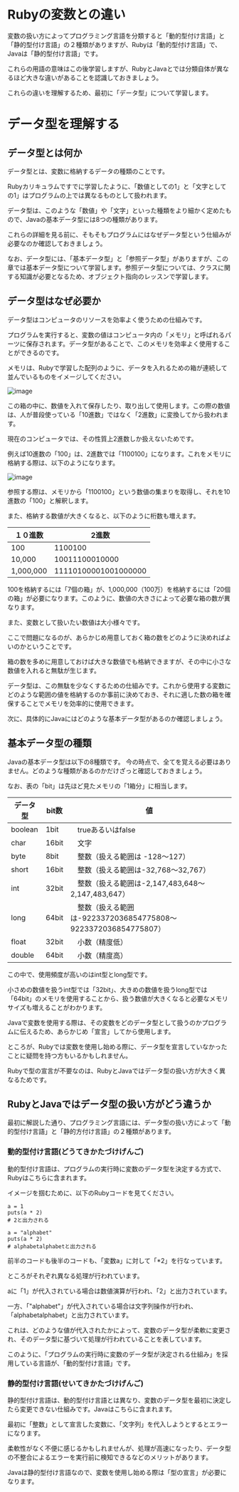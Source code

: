 # Rubyの変数との違い

変数の扱い方によってプログラミング言語を分類すると「動的型付け言語」と「静的型付け言語」の２種類がありますが、Rubyは「動的型付け言語」で、Javaは「静的型付け言語」です。

これらの用語の意味はこの後学習しますが、RubyとJavaとでは分類自体が異なるほど大きな違いがあることを認識しておきましょう。

これらの違いを理解するため、最初に「データ型」について学習します。

# データ型を理解する
## データ型とは何か

データ型とは、変数に格納するデータの種類のことです。

Rubyカリキュラムですでに学習したように、「数値としての1」と「文字としての1」はプログラムの上では異なるものとして扱われます。

データ型は、このような「数値」や「文字」といった種類をより細かく定めたもので、Javaの基本データ型には8つの種類があります。

これらの詳細を見る前に、そもそもプログラムにはなぜデータ型という仕組みが必要なのか確認しておきましょう。

なお、データ型には、「基本データ型」と「参照データ型」がありますが、この章では基本データ型について学習します。参照データ型については、クラスに関する知識が必要となるため、オブジェクト指向のレッスンで学習します。

## データ型はなぜ必要か

データ型はコンピュータのリソースを効率よく使うための仕組みです。

プログラムを実行すると、変数の値はコンピュータ内の「メモリ」と呼ばれるパーツに保存されます。データ型があることで、このメモリを効率よく使用することができるのです。

メモリは、Rubyで学習した配列のように、データを入れるための箱が連続して並んでいるものをイメージしてください。

![image](https://github.com/koharayuki/til/assets/132040884/f54188a8-5922-40b9-a117-84c6e933d7da)

この箱の中に、数値を入れて保存したり、取り出して使用します。この際の数値は、人が普段使っている「10進数」ではなく「2進数」に変換してから扱われます。

現在のコンピュータでは、その性質上2進数しか扱えないためです。

例えば10進数の「100」は、2進数では「1100100」になります。これをメモリに格納する際は、以下のようになります。

![image](https://github.com/koharayuki/til/assets/132040884/1932ce93-96a6-4f03-9507-261020618820)

参照する際は、メモリから「1100100」という数値の集まりを取得し、それを10進数の「100」と解釈します。

また、格納する数値が大きくなると、以下のように桁数も増えます。

|             １０進数            |            2進数             |
| ---------------------------- | ---------------------------- |
| 100	                         |  1100100                     |
| 10,000	                     |  10011100010000              |
| 1,000,000 	                 |  11110100001001000000        |

100を格納するには「7個の箱」が、1,000,000（100万）を格納するには「20個の箱」が必要になります。このように、数値の大きさによって必要な箱の数が異なります。

また、変数として扱いたい数値は大小様々です。

ここで問題になるのが、あらかじめ用意しておく箱の数をどのように決めればよいのかということです。

箱の数を多めに用意しておけば大きな数値でも格納できますが、その中に小さな数値を入れると無駄が生じます。

データ型は、この無駄を少なくするための仕組みです。これから使用する変数にどのような範囲の値を格納するのか事前に決めておき、それに適した数の箱を確保することでメモリを効率的に使用できます。

次に、具体的にJavaにはどのような基本データ型があるのか確認しましょう。

## 基本データ型の種類

Javaの基本データ型は以下の8種類です。
今の時点で、全てを覚える必要はありません。どのような種類があるのかだけざっと確認しておきましょう。

なお、表の「bit」は先ほど見たメモリの「1箱分」に相当します。

| データ型     | bit数       | 値                                                        |
| ---------- | ----------- | -------------------------------------------------------- |
| boolean    | 1bit        |　trueあるいはfalse     　           　　             　　　           |　
| char       | 16bit       |　文字                           　                           |　
| byte       | 8bit        |　整数（扱える範囲は -128～127）                                  |　
| short      | 16bit	     |　整数（扱える範囲は-32,768～32,767）                             |　
| int        | 32bit       |　整数（扱える範囲は-2,147,483,648～2,147,483,647）               |　
| long       | 64bit       |　整数（扱える範囲は-9223372036854775808～9223372036854775807）   |　
| float      | 32bit       |　小数（精度低）                                                |　
| double     | 64bit       |　小数（精度高）                                                |　


この中で、使用頻度が高いのはint型とlong型です。

小さめの数値を扱うint型では「32bit」、大きめの数値を扱うlong型では「64bit」のメモリを使用することから、扱う数値が大きくなると必要なメモリサイズも増えることがわかります。

Javaで変数を使用する際は、その変数をどのデータ型として扱うのかプログラムに伝えるため、あらかじめ「宣言」してから使用します。

ところが、Rubyでは変数を使用し始める際に、データ型を宣言していなかったことに疑問を持つ方もいるかもしれません。

Rubyで型の宣言が不要なのは、RubyとJavaではデータ型の扱い方が大きく異なるためです。

## RubyとJavaではデータ型の扱い方がどう違うか

最初に解説した通り、プログラミング言語には、データ型の扱い方によって「動的型付け言語」と「静的方付け言語」の２種類があります。

###  動的型付け言語(どうてきかたづけげんご)

動的型付け言語は、プログラムの実行時に変数のデータ型を決定する方式で、Rubyはこちらに含まれます。

イメージを掴むために、以下のRubyコードを見てください。

```
a = 1
puts(a * 2)
# 2と出力される

a = "alphabet"
puts(a * 2)
# alphabetalphabetと出力される
```
前半のコードも後半のコードも、「変数a」に対して「*2」を行なっています。

ところがそれぞれ異なる処理が行われています。

aに「1」が代入されている場合は数値演算が行われ、「2」と出力されています。

一方、「"alphabet"」が代入されている場合は文字列操作が行われ、「alphabetalphabet」と出力されています。

これは、どのような値が代入されたかによって、変数のデータ型が柔軟に変更され、そのデータ型に基づいて処理が行われていることを表しています。

このように、「プログラムの実行時に変数のデータ型が決定される仕組み」を採用している言語が、「動的型付け言語」です。

###  静的型付け言語(せいてきかたづけげんご)

静的型付け言語は、動的型付け言語とは異なり、変数のデータ型を最初に決定したら変更できない仕組みです。Javaはこちらに含まれます。

最初に「整数」として宣言した変数に、「文字列」を代入しようとするとエラーになります。

柔軟性がなく不便に感じるかもしれませんが、処理が高速になったり、データ型の不整合によるエラーを実行前に検知できるなどのメリットがあります。

Javaは静的型付け言語なので、変数を使用し始める際は「型の宣言」が必要になります。


